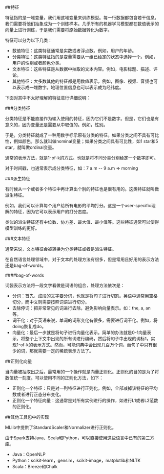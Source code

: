 ##特征

特征指的是一堆变量，我们用这堆变量来训练模型。每一行数据都包含若干信息，我们需要将他们抽象成为一个训练样本。几乎所有的机器学习模型都在数值表示的向量上进行训练，于是我们需要将原始数据转化为数字。

特征可以分为以下几类：

* 数值特征：这类特征通常是实数或者浮点数。例如，用户的年龄。
* 分类特征：这类特征指的是变量需要从一组已给定的状态中选择一个。例如，用户的性别或者颜色分类。
* 文本特征：这些特征是从数据中抽取的文本内容。例如，电影标题、描述、评论。
* 其他特征：大多数其他的特征都是用数值表示。例如，图像、视频、音频也可以表示成一堆数字。地理位置信息也可以表示成为经纬度。

下面对其中不太好理解的特征进行详细说明：

###分类特征

分类特征是不能直接作为输入使用的特征，因为它们不是数字。但是，它们也是有意义的，因为变量还是需要从中取值的。例如，性别。

于是，分类特征就成了一种用数字标示原有分类的特征。如果分类之间不具有可比性，例如颜色，那么就叫做nominal变量；如果分类之间具有可比性，如1 star和5 star，就叫做ordinal变量。

通常的表示方法，就是1-of-k的方式。也就是将不同分类分别给定一个数字即可。

对于时间戳，也通常表示成分类特征，如：7 a.m -- 9 a.m => morning

###派生特征

有时候从一个或者多个特征中再计算出个别的特征也是很有用的。这类特征就叫做派生特征。

例如，我们可以计算每个用户给所有电影的平均打分。这是一个user-specific理解的特征，因为它可以表示用户的打分态度。

类似的派生特征还有中位数、协方差、最大值、最小值等。这些特征通常可以使得模型训练的更好。


###文本特征

通常来说，文本特征会被转换为分类特征或者是派生特征。

在自然语言处理领域中，对于文本的处理方法有很多，但是常用且好用的表示方法还是bag-of-words。

####bag-of-words

词袋表示方法将一段文字看做是词语的组合，处理方法依次是：

* 分词：首先，成段的文字要分词，也就是将句子进行切割。英语中通常用空格切分，而中文则需要按照词语进行切分。
* 去除停词：把非常常见的词进行去除，避免影响向量表示。如：the, a, an等。
* 词干化：对于英语来说，单词的词形变化有很多，需要进行词干化。例如，将doing恢复成do。
* 向量化：最后一步就是将句子进行向量化表示。简单的办法就是0-1向量表示，将整个上下文中出现的所有词进行编码，然后将句子中出现的词标1，实现1-of-k的表示方式。然而，可能词典中会出现几百万个词，而句子中只有很少的词，那就需要一定的稀疏表示方法了。

##正则化向量

当向量被抽取出之后，最常用的一个操作就是向量正则化。正则化的目的是为了将数值统一刻度。可以使用不同的正则化方法，如下：

* 正则化一个特征：只是对一列特征进行正则化。例如，全部减掉该特征的平均数或者进行正态分布变化。
* 正则化一个特征向量：这通常是对所有实例进行的操作，如进行L1或者L2范数的正则化。


##其他工具包中的实现

MLlib中提供了StandardScaler和Normalizer进行正则化。

由于Spark支持Java、Scala和Python，可以直接使用这些语言中已有的第三方库。

* Java：OpenNLP
* Python：scikit-learn，gensim，scikit-image，matplotlib和NLTK
* Scala：Breeze和Chalk
